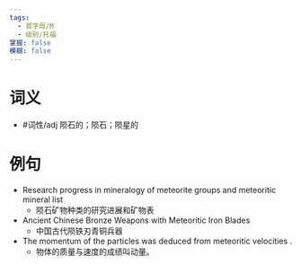 ```yaml
---
tags:
  - 首字母/M
  - 级别/托福
掌握: false
模糊: false
---
```

# 词义
- #词性/adj  陨石的；陨石；陨星的
# 例句
- Research progress in mineralogy of meteorite groups and meteoritic mineral list
	- 陨石矿物种类的研究进展和矿物表
- Ancient Chinese Bronze Weapons with Meteoritic Iron Blades
	- 中国古代陨铁刃青铜兵器
- The momentum of the particles was deduced from meteoritic velocities .
	- 物体的质量与速度的成绩叫动量。
